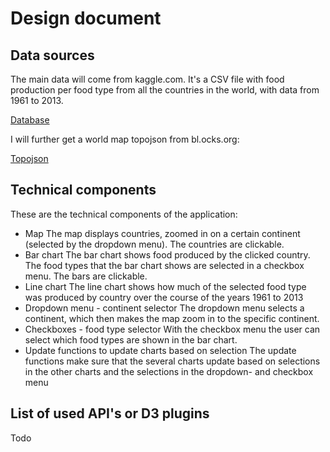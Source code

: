 # Design document

## Data sources
The main data will come from kaggle.com. It's a CSV file with food production per food 
type from all the countries in the world, with data from 1961 to 2013.

[Database](https://www.kaggle.com/dorbicycle/world-foodfeed-production/data)

I will further get a world map topojson from bl.ocks.org:

[Topojson](http://bl.ocks.org/mbostock/raw/4090846/world-50m.json)

## Technical components
These are the technical components of the application:
- Map
	The map displays countries, zoomed in on a certain continent (selected by the
	dropdown menu). The countries are clickable.
- Bar chart
	The bar chart shows food produced by the clicked country. The food types that
	the bar chart shows are selected in a checkbox menu. The bars are clickable.
- Line chart
	The line chart shows how much of the selected food type was produced by 
	country over the course of the years 1961 to 2013
- Dropdown menu - continent selector
	The dropdown menu selects a continent, which then makes the map zoom in to the 
	specific continent.
- Checkboxes - food type selector
	With the checkbox menu the user can select which food types are shown in the 
	bar chart.
- Update functions to update charts based on selection
	The update functions make sure that the several charts update based on
	selections in the other charts and the selections in the dropdown- and
	checkbox menu

## List of used API's or D3 plugins
Todo
